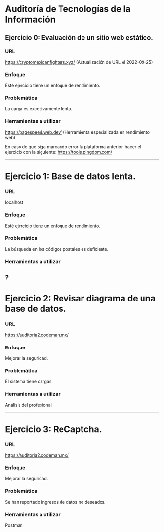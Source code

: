 # Auditoría de Tecnologías de la Información

## Ejercicio 0: Evaluación de un sitio web estático.

### URL

https://cryptomexicanfighters.xyz/ (Actualización de URL el 2022-09-25)

### Enfoque

Esté ejercicio tiene un enfoque de rendimiento.

### Problemática

La carga es excesivamente lenta.

### Herramientas a utilizar

https://pagespeed.web.dev/ (Herramienta especializada en rendimiento web)

En caso de que siga marcando error la plataforma anterior, hacer el ejercicio con la siguiente: https://tools.pingdom.com/

---

# Ejercicio 1: Base de datos lenta.

### URL

localhost

### Enfoque

Esté ejercicio tiene un enfoque de rendimiento.

### Problemática

La búsqueda en los códigos postales es deficiente.

### Herramientas a utilizar

?
---

# Ejercicio 2: Revisar diagrama de una base de datos.

### URL

https://auditoria2.codeman.mx/

### Enfoque

Mejorar la seguridad.

### Problemática

El sistema tiene cargas 

### Herramientas a utilizar

Análisis del profesional

---

# Ejercicio 3: ReCaptcha.

### URL

https://auditoria2.codeman.mx/

### Enfoque

Mejorar la seguridad.

### Problemática

Se han reportado ingresos de datos no deseados.

### Herramientas a utilizar

Postman